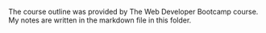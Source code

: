 The course outline was provided by The Web Developer Bootcamp course. My notes are written in the markdown file in this folder.
